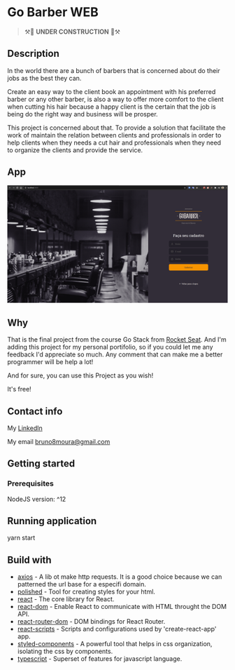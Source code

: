 # Go Barber WEB

> ⚒👷 __UNDER CONSTRUCTION__ 👷⚒


## Description

In the world there are a bunch of barbers that is concerned about do their jobs as the best they can.

Create an easy way to the client book an appointment with his preferred barber or any other barber, is also a way to offer more comfort to the client when cutting his hair because a happy client is the certain that the job is being do the right way and business will be prosper.

This project is concerned about that. To provide a solution that facilitate the work of maintain the relation between clients and professionals in order to help clients when they needs a cut hair and professionals when they need to organize the clients and provide the service.

## App

![Application](./project_images/signup.png)

## Why

That is the final project from the course Go Stack from [Rocket Seat](https://github.com/Rocketseat). And I'm adding this project for my personal portifolio, so if you could let me any feedback I'd appreciate so much. Any comment that can make me a better programmer will be help a lot!

And for sure, you can use this Project as you wish!

It's free!

## Contact info

My [LinkedIn](https://www.linkedin.com/in/bruno8moura/)

My email bruno8moura@gmail.com

## Getting started

### Prerequisites

NodeJS version: ^12


## Running application

yarn start

## Build with

- [axios](https://www.npmjs.com/package/axios) - A lib ot make http requests. It is a good choice because we can patterned the url base for a especifi domain.
- [polished](https://www.npmjs.com/package/polished) - Tool for creating styles for your html.
- [react](https://www.npmjs.com/package/react) - The core library for React.
- [react-dom](https://www.npmjs.com/package/react-dom) - Enable React to communicate with HTML throught the DOM API.
- [react-router-dom](https://www.npmjs.com/package/react-router-dom) - DOM bindings for React Router.
- [react-scripts](https://www.npmjs.com/package/react-scripts) - Scripts and configurations used by 'create-react-app' app.
- [styled-components](https://www.npmjs.com/package/styled-components) - A powerful tool that helps in css organization, isolating the css by components.
- [typescript](https://www.npmjs.com/package/typescript) - Superset of features for javascript language.
